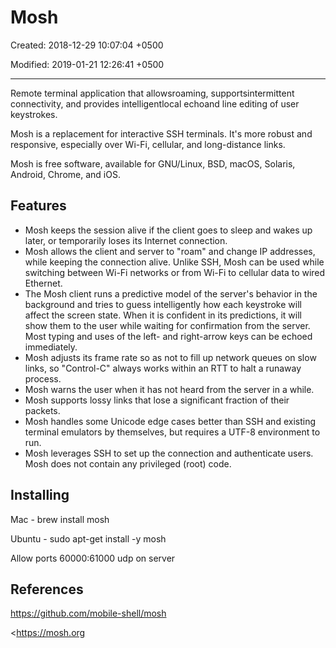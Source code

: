 # Mosh

Created: 2018-12-29 10:07:04 +0500

Modified: 2019-01-21 12:26:41 +0500

---

Remote terminal application that allowsroaming, supportsintermittent connectivity, and provides intelligentlocal echoand line editing of user keystrokes.

Mosh is a replacement for interactive SSH terminals. It's more robust and responsive, especially over Wi-Fi, cellular, and long-distance links.

Mosh is free software, available for GNU/Linux, BSD, macOS, Solaris, Android, Chrome, and iOS.

## Features
-   Mosh keeps the session alive if the client goes to sleep and wakes up later, or temporarily loses its Internet connection.
-   Mosh allows the client and server to "roam" and change IP addresses, while keeping the connection alive. Unlike SSH, Mosh can be used while switching between Wi-Fi networks or from Wi-Fi to cellular data to wired Ethernet.
-   The Mosh client runs a predictive model of the server's behavior in the background and tries to guess intelligently how each keystroke will affect the screen state. When it is confident in its predictions, it will show them to the user while waiting for confirmation from the server. Most typing and uses of the left- and right-arrow keys can be echoed immediately.
-   Mosh adjusts its frame rate so as not to fill up network queues on slow links, so "Control-C" always works within an RTT to halt a runaway process.
-   Mosh warns the user when it has not heard from the server in a while.
-   Mosh supports lossy links that lose a significant fraction of their packets.
-   Mosh handles some Unicode edge cases better than SSH and existing terminal emulators by themselves, but requires a UTF-8 environment to run.
-   Mosh leverages SSH to set up the connection and authenticate users. Mosh does not contain any privileged (root) code.

## Installing

Mac - brew install mosh

Ubuntu - sudo apt-get install -y mosh

Allow ports 60000:61000 udp on server

## References

<https://github.com/mobile-shell/mosh>

<https://mosh.org

